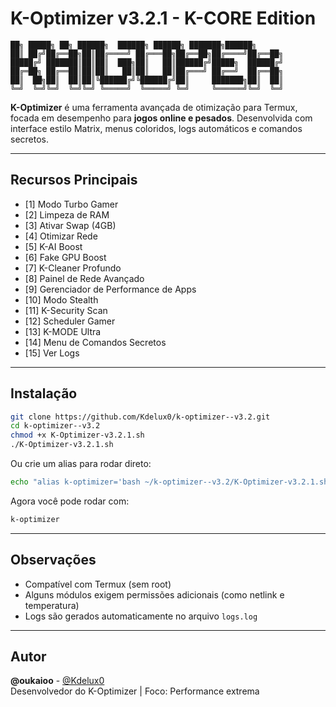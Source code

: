 # K-Optimizer v3.2.1 - K-CORE Edition

```
██╗ █████╗ ██╗ ██████╗  ██████╗ ██████╗ ███████╗██████╗  
██║ ██╔╝██╔══██╗██║██╔════╝ ██╔═══██╗██╔══██╗██╔════╝██╔══██╗  
█████╔╝ ███████║██║██║  ███╗██║   ██║██████╔╝█████╗  ██████╔╝  
██╔═██╗ ██╔══██║██║██║   ██║██║   ██║██╔═══╝ ██╔══╝  ██╔══██╗  
██║  ██╗██║  ██║██║╚██████╔╝╚██████╔╝██║     ███████╗██║  ██║  
╚═╝  ╚═╝╚═╝  ╚═╝╚═╝ ╚═════╝  ╚═════╝ ╚═╝     ╚══════╝╚═╝  ╚═╝
```

**K-Optimizer** é uma ferramenta avançada de otimização para Termux, focada em desempenho para **jogos online e pesados**. Desenvolvida com interface estilo Matrix, menus coloridos, logs automáticos e comandos secretos.

---

## Recursos Principais

- [1] Modo Turbo Gamer  
- [2] Limpeza de RAM  
- [3] Ativar Swap (4GB)  
- [4] Otimizar Rede  
- [5] K-AI Boost  
- [6] Fake GPU Boost  
- [7] K-Cleaner Profundo  
- [8] Painel de Rede Avançado  
- [9] Gerenciador de Performance de Apps  
- [10] Modo Stealth  
- [11] K-Security Scan  
- [12] Scheduler Gamer  
- [13] K-MODE Ultra  
- [14] Menu de Comandos Secretos  
- [15] Ver Logs  

---

## Instalação

```bash
git clone https://github.com/Kdelux0/k-optimizer--v3.2.git
cd k-optimizer--v3.2
chmod +x K-Optimizer-v3.2.1.sh
./K-Optimizer-v3.2.1.sh
```

Ou crie um alias para rodar direto:

```bash
echo "alias k-optimizer='bash ~/k-optimizer--v3.2/K-Optimizer-v3.2.1.sh'" >> ~/.bashrc && source ~/.bashrc
```

Agora você pode rodar com:

```bash
k-optimizer
```

---

## Observações

- Compatível com Termux (sem root)  
- Alguns módulos exigem permissões adicionais (como netlink e temperatura)  
- Logs são gerados automaticamente no arquivo `logs.log`  

---

## Autor

**@oukaioo** - [@Kdelux0](https://github.com/Kdelux0)  
Desenvolvedor do K-Optimizer | Foco: Performance extrema
